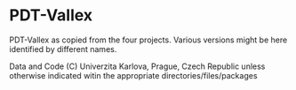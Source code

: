 # PDT-Vallex
PDT-Vallex as copied from the four projects. Various versions might be here 
identified by different names.

Data and Code  (C) Univerzita Karlova, Prague, Czech Republic
unless otherwise indicated witin the appropriate directories/files/packages

